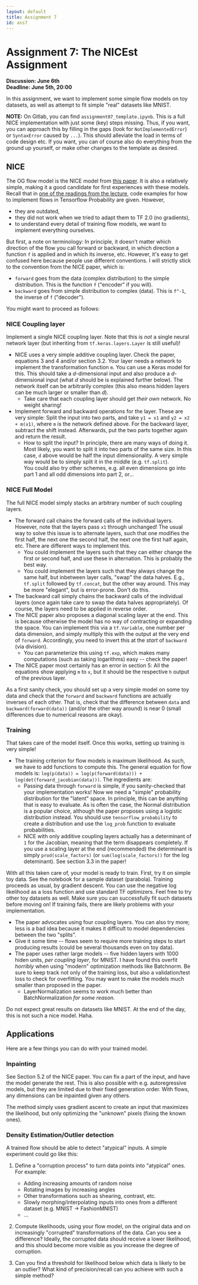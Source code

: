 ```yaml
---
layout: default
title: Assignment 7
id: ass7
---
```



# Assignment 7: The NICEst Assignment
**Discussion: June 6th**  
**Deadline: June 5th, 20:00**

In this assignment, we want to implement some simple flow models on toy 
datasets, as well as attempt to fit simple "real" datasets like MNIST.

**NOTE:** On Gitlab, you can find `assignment07_template.ipynb`. This is a full
NICE implementation with just some (key) steps missing. Thus, if you want, you can
approach this by filling in the gaps (look for `NotImplementedError`) or `SyntaxError`
caused by `...`). This should alleviate the load in terms of code design etc.
If you want, you can of course also do everything from the ground up yourself,
or make other changes to the template as desired.


## NICE

The OG flow model is the NICE model from 
[this paper](https://arxiv.org/pdf/1410.8516.pdf). It is also a relatively simple,
making it a good candidate for first experiences with these models. Recall that
in [one of the readings from the lecture](https://blog.evjang.com/2018/01/nf1.html),
code examples for how to implement flows in Tensorflow Probability are given.
However,
- they are outdated,
- they did not work when we tried to adapt them to TF 2.0 (no gradients),
- to understand every detail of training flow models, we want to implement
everything ourselves.

But first, a note on terminology: In principle, it doesn't matter which direction
of the flow you call forward or backward, in which direction a function `f` is 
applied and in which its inverse, etc. However, it's easy to get confused here
because people use different conventions. I will strictly stick to the convention
from the NICE paper, which is:
- `forward` goes from the data (complex distribution) to the simple distribution.
This is the function `f` ("encoder" if you will).
- `backward` goes from simple distribution to complex (data). This is `f^-1`,
the inverse of `f` ("decoder").

You might want to proceed as follows:

### NICE Coupling layer

Implement a single NICE coupling layer. Note that this is _not_ a single neural network
layer (but inheriting  from `tf.keras.layers.Layer` is still useful)!
  - NICE uses a very simple additive coupling layer. Check the paper, equations
  3 and 4 and/or section 3.2. Your layer needs a network to implement the 
  transformation function `m`. You can use a Keras model for this. This should
  take a _d_-dimensional input and also produce a _d_-dimensional input (what
  _d_ should be is explained further below). The network itself can be arbitrarily
  complex (this also means hidden layers can be much larger or smaller than _d_).
    - Take care that each coupling layer should get _their own_ network. No weight sharing!
  - Implement forward and backward operations for the layer. These are very
  simple: Split the input into two parts, and take `y1 = x1` and `y2 = x2 + m(x1)`,
  where `m` is the network defined above. For the backward layer, subtract
  the shift instead. Afterwards, put the two parts together again and return the result.
    - How to split the input? In principle, there are many ways of doing it. Most
      likely, you want to split it into two parts of the same size.
      In this case, `d` above would be half the input dimensionality.
      A very simple way would be to simply split it in the middle (e.g. `tf.split`).  
    You could also try
    other schemes, e.g. all even dimensions go into part 1 and all odd dimensions
    into part 2, or...

### NICE Full Model
The full NICE model simply stacks an arbitrary number of such coupling layers.
  - The forward call chains the forward calls of the individual layers. However, note
  that the layers pass `x1` through unchanged! The usual way to solve this issue
  is to alternate layers, such that one modifies the first half, the next one the
  second half, the next one the first half again, etc. There are different ways
  to implement this.
    - You could implement the layers such that they can either change the first
    or second half, and use these in alternation. This is probably the best way.
    - You could implement the layers such that they always change the same half,
    but inbetween layer calls, "swap" the data halves. E.g., `tf.split` followed
    by `tf.concat`, but the other way around. This may be more "elegant", but is
      error-prone. Don't do this.
  - The backward call simply chains the backward calls of the individual layers (once 
  again take care to swap the data halves appropriately). Of course, the layers
need to be applied in reverse order.
  - The NICE paper also proposes a diagonal scaling layer at the end. This is
  because otherwise the model has no way of contracting or expanding the space.
  You can implement this via a `tf.Variable`, one number per data dimension,
  and simply multiply this with the output at the very end of `forward`.
  Accordingly, you need to invert this at the _start_ of `backward` (via 
  division).
    - You can parameterize this using `tf.exp`, which makes many computations
      (such as taking logarithms) easy -- check the paper!
  - The NICE paper most certainly has an error in section 5: All the equations
  show applying `m` to `x`, but it should be the respective `h`
    output of the previous layer.

As a first sanity check, you should set up a very simple model on some toy data
and check that the `forward` and `backward` functions are actually inverses of
each other. That is, check that the difference between `data` and 
`backward(forward(data))` (and/or the other way around) is near 0 (small 
differences due to numerical reasons are okay).

### Training
That takes care of the model itself. Once this works, setting up training is
very simple!
- The training criterion for flow models is maximum likelihood. As such, we
have to add functions to compute this. The general equation for flow models is:
`log(p(data)) = log(p(forward(data))) + log(det(forward_jacobian(data)))`. The
ingredients are:
  - Passing data through `forward` is simple, if you sanity-checked that your
  implementation works! Now we need a "simple" probability distribution for the
  "latent" space. In principle, this can be anything that is easy to evaluate.
  As is often the case, the Normal distribution is a popular choice, although
    the paper proposes using a logistic distribution instead. You should
  use `tensorflow_probability` to create a distribution and use the `log_prob`
  function to evaluate probabilities.
  - NICE with only additive coupling layers actually has a determinant of `1`
  for the Jacobian, meaning that the term disappears completely. If you use a
  scaling layer at the end (recommended) the determinant is simply 
  `prod(scale_factors)` (or `sum(log(scale_factors))` for the log deteminant). See section 3.3 in the paper!
  
With all this taken care of, your model is ready to train. First, try it on
simple toy data. See the notebook for a sample dataset (parabola). Training
proceeds as usual, by gradient descent. You can use the negative log likelihood
as a loss function and use standard TF optimizers. Feel free to try other toy
datasets as well. Make sure you can successfully fit such datasets before moving
on! If training fails, there are likely problems with your implementation.
- The paper advocates using four coupling layers. You can also try more; less
is a bad idea because it makes it difficult to model dependencies between the
two "splits".
- Give it some time -- flows seem to require more training steps to start
producing results (could be several thousands even on toy data).
- The paper uses rather large models -- five hidden layers with 1000 hiden units,
_per coupling layer_, for MNIST. I have found this overfit _horribly_ when using
"modern" optimization methods like Batchnorm. Be sure to keep track not only of
the training loss, but also a validation/test loss to check for overfitting. You
may want to make the models much smaller than proposed in the paper.
  - LayerNormalization seems to work much better than BatchNormalization 
  _for some reason_.

Do not expect great results on datasets like MNIST. At the end of the day, this
is not such a nice model. Haha.

## Applications
Here are a few things you can do with your trained model.

### Inpainting
See Section 5.2 of the NICE paper. You can fix a part of the input, and have the
model generate the rest. This is also possible with e.g. autoregressive models, but
they are limited due to their fixed generation order. With flows, any dimensions can
be inpainted given any others.

The method simply uses gradient ascent to create an input that maximizes the
likelihood, but only optimizing the "unknown" pixels (fixing the known ones).

### Density Estimation/Outlier detection
A trained flow should be able to detect "atypical" inputs. A simple experiment
could go like this:

1. Define a "corruption process" to turn data points into "atypical" ones. For
example:
   - Adding increasing amounts of random noise
   - Rotating images by increasing angles
   - Other transformations such as shearing, contrast, etc.
   - Slowly morphing/interpolating inputs into ones from a different dataset (e.g. MNIST -> FashionMNIST)
   - ...
    
2. Compute likelihoods, using your flow model, on the original data and on increasingly
"corrupted" transformations of the data. Can you see a difference? Ideally, the
corrupted data should receive a lower likelihood, and this should become more visible
as you increase the degree of corruption.
3. Can you find a threshold for likelihood below which data is likely to be an outlier?
What kind of precision/recall can you achieve with such a simple method?
